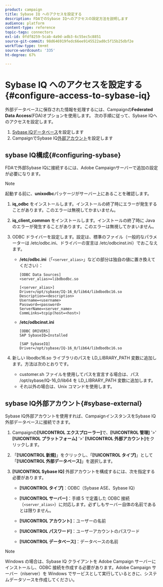 ```yaml
---
product: campaign
title: Sybase IQ へのアクセスを設定する
description: FDAでのSybase IQへのアクセスの設定方法を説明します
audience: platform
content-type: reference
topic-tags: connectors
exl-id: 0fdf8259-5cab-4a9d-adb3-6c55ec5c8851
source-git-commit: 98d646919fedc66ee9145522ad0c5f15b25dbf2e
workflow-type: tm+mt
source-wordcount: '335'
ht-degree: 67%

---
```


# Sybase IQ へのアクセスを設定する {#configure-access-to-sybase-iq}

外部データベースに保存された情報を処理するには、Campaignの&#x200B;**Federated Data Access**(FDA)オプションを使用します。 次の手順に従って、Sybase IQへのアクセスを設定します。

1. [Sybase IQデータベース](#configuring-sybase)を設定します
1. CampaignでSybase IQ[外部アカウント](#sybase-external)を設定します

## sybase IQ構成{#configuring-sybase}

FDAで外部Sybase IQに接続するには、Adobe Campaignサーバーで追加の設定が必要になります。

>[!NOTE]
>
>起動する前に、**unixodbc**&#x200B;パッケージがサーバー上にあることを確認します。

1. **iq_odbc** をインストールします。インストールの終了時にエラーが発生することがあります。このエラーは無視してかまいません。

1. **iq_client_common** をインストールします。インストールの終了時に Java のエラーが発生することがあります。このエラーは無視してかまいません。

1. ODBC ドライバーを設定します。設定は、標準のファイル（一般的なパラメーターは /etc/odbc.ini、ドライバーの宣言は /etc/odbcinst.ini）でおこなえます。

   * **/etc/odbc.ini**（「`<server_alias>`」などの部分は独自の値に置き換えてください）：

      ```
      [ODBC Data Sources]
      <server_alias>=libdbodbc.so
      
      [<server_alias>]
      Driver=/opt/sybase/IQ-16_0/lib64/libdbodbc16.so
      Description=<description>
      Username=<username>
      Password=<password>
      ServerName=<server_name>
      CommLinks=tcpip(host=<host>)
      ```

   * **/etc/odbcinst.ini**

      ```
      [ODBC DRIVERS]
      SAP SybaseIQ=Installed
      
      [SAP SybaseIQ]
      Driver=/opt/sybase/IQ-16_0/lib64/libdbodbc16.so
      ```

1. 新しい libodbc16.so ライブラリのパスを LD_LIBRARY_PATH 変数に追加します。方法は次のとおりです。

   * customer.sh ファイルを使用してパスを宣言する場合は、パス /opt/sybase/IQ-16_0/lib64 を LD_LIBRARY_PATH 変数に追加します。
   * それ以外の場合は、Unix コマンドを使用します。

## sybase IQ外部アカウント{#sybase-external}

Sybase IQ外部アカウントを使用すれば、CampaignインスタンスをSybase IQ外部データベースに接続できます。

1. Campaignの&#x200B;**[!UICONTROL エクスプローラー]**&#x200B;で、**[!UICONTROL 管理]** &#39;>&#39; **[!UICONTROL プラットフォーム]** &#39;>&#39; **[!UICONTROL 外部アカウント]**&#x200B;をクリックします。

1. 「**[!UICONTROL 新規]**」をクリックし、「**[!UICONTROL タイプ]**」として「**[!UICONTROL 外部データベース]**」を選択します。

1. **[!UICONTROL Sybase IQ]** 外部アカウントを構成するには、次を指定する必要があります。

   * **[!UICONTROL タイプ]**：ODBC（Sybase ASE、Sybase IQ）

   * **[!UICONTROL サーバー]**：手順 5 で定義した ODBC 接続（`<server_alias>`）に対応します。必ずしもサーバー自体の名前であるとは限りません。

   * **[!UICONTROL アカウント]**：ユーザーの名前

   * **[!UICONTROL パスワード]**：ユーザーアカウントのパスワード

   * **[!UICONTROL データベース]**：データベースの名前

>[!NOTE]
>
>Windows の場合は、Sybase IQ クライアントを Adobe Campaign サーバーにインストールし、ODBC 接続を作成する必要があります。Adobe Campaign サーバー（nlserver）を Windows でサービスとして実行しているときに、システムデータソースを作成してください。
